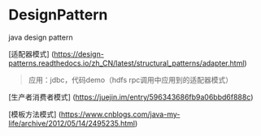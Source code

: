# DesignPattern
java design pattern

[适配器模式] (https://design-patterns.readthedocs.io/zh_CN/latest/structural_patterns/adapter.html)

  > 应用：jdbc，代码demo（hdfs rpc调用中应用到的适配器模式）

[生产者消费者模式] (https://juejin.im/entry/596343686fb9a06bbd6f888c)

[模板方法模式] (https://www.cnblogs.com/java-my-life/archive/2012/05/14/2495235.html)

